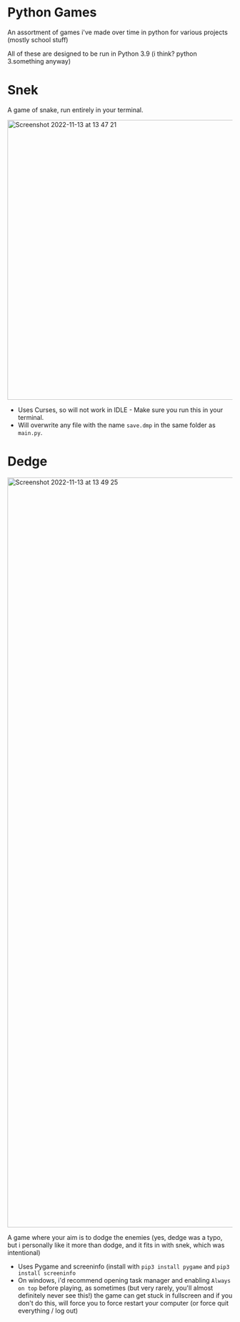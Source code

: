 # Python Games
 
An assortment of games i've made over time in python for various projects (mostly school stuff)

All of these are designed to be run in Python 3.9 (i think? python 3.something anyway)

# Snek

A game of snake, run entirely in your terminal.

<img width="627" alt="Screenshot 2022-11-13 at 13 47 21" src="https://user-images.githubusercontent.com/76551875/201525212-cdeb369f-ada6-4a13-9bc2-5b9de8f6518b.png">

 - Uses Curses, so will not work in IDLE - Make sure you run this in your terminal.
 - Will overwrite any file with the name `save.dmp` in the same folder as `main.py`.
 
# Dedge

<img width="1680" alt="Screenshot 2022-11-13 at 13 49 25" src="https://user-images.githubusercontent.com/76551875/201525208-b288eec3-2267-4fec-b243-3936f863d210.png">

A game where your aim is to dodge the enemies (yes, dedge was a typo, but i personally like it more than dodge, and it fits in with snek, which was intentional)

 - Uses Pygame and screeninfo (install with `pip3 install pygame` and `pip3 install screeninfo`
 - On windows, i'd recommend opening task manager and enabling `Always on top` before playing, as sometimes (but very rarely, you'll almost definitely never see this!) the game can get stuck in fullscreen and if you don't do this, will force you to force restart your computer (or force quit everything / log out)
